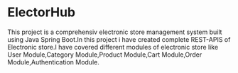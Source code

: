 # ElectorHub
This project is a comprehensiv electronic store management system built using Java Spring Boot.In this project i have created complete REST-APIS of Electronic store.I have covered different modules of electronic store like User Module,Category Module,Product Module,Cart Module,Order Module,Authentication Module.
